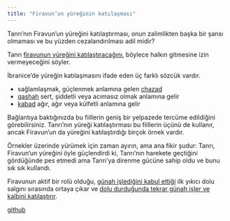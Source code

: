 ```yaml
---
title: "Firavun’un yüreğinin katılaşması"
---
```



Tanrı’nın Firavun’un yüreğini katılaştırması, onun zalimlikten başka bir şansı olmaması ve bu yüzden cezalandırılması adil midir?

Tanrı [firavunun yüreğini katılaştıracağını](https://www.bibleserver.com/TR/M%C4%B1s%C4%B1rdan%20%C3%87%C4%B1k%C4%B1%C5%9F4%3A21), böylece halkın gitmesine izin vermeyeceğini söyler.

İbranice’de yüreğin katılaşmasını ifade eden üç farklı sözcük vardır.

- sağlamlaşmak, güçlenmek anlamına gelen [chazad](https://biblehub.com/hebrew/2388.htm)
- [qashah](https://biblehub.com/hebrew/7185.htm) sert, şiddetli veya acımasız olmak anlamına gelir
- [kabad](https://biblehub.com/hebrew/3513.htm) ağır, ağır veya külfetli anlamına gelir


Bağlantıya baktığınızda bu fiillerin geniş bir yelpazede tercüme edildiğini görebilirsiniz. Tanrı’nın yüreği katılaştırması bu fiillerin üçünü de kullanır, ancak Firavun’un da yüreğini katılaştırdığı birçok örnek vardır.

Örnekler üzerinde yürümek için zaman ayırın, ama ana fikir şudur: Tanrı, Firavun’un yüreğini öyle güçlendirdi ki, Tanrı’nın harekete geçtiğini gördüğünde pes etmedi ama Tanrı’ya direnme gücüne sahip oldu ve bunu sık sık kullandı.

Firavunun aktif bir rolü olduğu, [günah işlediğini kabul ettiği](https://www.bibleserver.com/TR/M%C4%B1s%C4%B1rdan%20%C3%87%C4%B1k%C4%B1%C5%9F9%3A27) ilk yıkıcı dolu salgını sırasında ortaya çıkar ve [dolu durduğunda tekrar günah işler ve kalbini katılaştırır](https://www.bibleserver.com/TR/M%C4%B1s%C4%B1rdan%20%C3%87%C4%B1k%C4%B1%C5%9F9%3A34).






[github](https://github.com/revelation-today/revelation-today/blob/main/exampleSite/content/docs/bible/exodus/expl/the-hardening-of-pharaohs-heart.tr.md)
